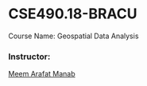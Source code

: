 # CSE490.18-BRACU

Course Name: Geospatial Data Analysis

### Instructor:
[Meem Arafat Manab](https://www.bracu.ac.bd/about/people/meem-arafat-manab)
